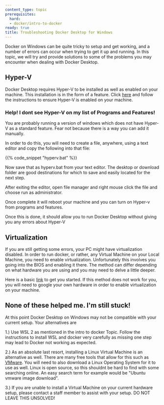 ```yaml
---
content_type: topic
prerequisites:
  hard:
  - docker/intro-to-docker
ready: true
title: Troubleshooting Docker Desktop for Windows
---
```


Docker on Windows can be quite tricky to setup and get working, and a number of errors can occur when trying to get it up and running. In this topic, we will try and provide solutions to some of the problems you may encounter when dealing with Docker Desktop.

## Hyper-V

Docker Desktop requires Hyper-V to be installed as well as enabled on your machine. This installation is in the form of a feature. Click [here](https://docs.microsoft.com/en-us/virtualization/hyper-v-on-windows/quick-start/enable-hyper-v) and follow the instructions to ensure Hyper-V is enabled on your machine.

### Help! I dont see Hyper-V on my list of Programs and Features!

You are probably running a version of windows which does not have Hyper-V as a standard feature. Fear not because there is a way you can add it manually.

In order to do this, you will need to create a file, anywhere, using a text editor and copy the following into that file:

{{% code_snippet "hyperv.bat" %}}

Now save that as hyperv.bat from your text editor. The desktop or download folder are good destinations for which to save and easily located for the next step.

After exiting the editor, open file manager and right mouse click the file and choose run as administrator.

Once complete it will reboot your machine and you can turn on Hyper-v from programs and features.

Once this is done, it should allow you to run Docker Desktop without giving you any errors about Hyper-V

## Virtualization

If you are still getting some errors, your PC might have virtualization disabled. In order to run docker, or rather, any Virtual Machine on your Local Machine, you need to enable virtualization. Unfortunately this involves you going into the BIOS and enabling it there. The method can differ depending on what hardware you are using and you may need to delve a little deeper.

Here is a basic [link](https://www.minitool.com/news/enable-virtualization-windows-10.html) to get you started. If this method does not work for you, you will need to google your own hardware in order to enable virtualization on your machine.

## None of these helped me. I'm still stuck!

At this point Docker Desktop on Windows may not be compatible with your current setup. 
Your alternatives are

1.) Use WSL 2 as mentioned in the intro to docker Topic. Follow the instructions to install WSL and docker very carefully as missing one step may lead to Docker not working as expected.

2.) As an absolute last resort, installing a Linux Virtual Machine is an alternative as well. There are many free tools that allow for this such as [VMware](https://www.vmware.com/products/workstation-player/workstation-player-evaluation.html). You will need to also download a Linux Operating System for it to use as well. Linux is open source, so this shouldnt be hard to find with some searching online. An easy search term for example would be "Ubuntu vmware image download".

3.) If you are unable to install a Virtual Machine on your current hardware setup, please contact a staff member to assist with your setup. DO NOT LEAVE THIS UNSOLVED!